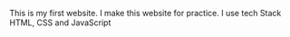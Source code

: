 This is my first website.
I make this website for practice.
I use tech Stack HTML, CSS and JavaScript 
